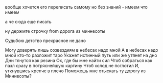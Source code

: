 вообще хочется его переписать самому
но без знаний - имеем что имеем

а че сюда еще писать

ну держмте строчку from дорога из миннесоты

Судьбою детство прекрасное не дано

Могу доверять лишь созвездиям в небесах надо мной
А в небесах надо мной кто-то разложит таро
Укажет истинный путь или же утянет на дно
Дни тянутся как резина
Ох, где бы мне найти сил
Чтоб собраться как пазл сразу в потряснейшую картину
Чтоб холод не поглотил
И, уткнувшись крепче в плечо
Поможешь мне отыскать ту дорогу из Миннесоты?
